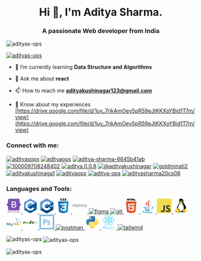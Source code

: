 <h1 align="center">Hi 👋, I'm Aditya Sharma.</h1>
<h3 align="center">A passionate Web developer from India</h3>

<p align="left"> <img src="https://komarev.com/ghpvc/?username=adityas-ops&label=Profile%20views&color=0e75b6&style=flat" alt="adityas-ops" /> </p>

<p align="left"> <a href="https://github.com/ryo-ma/github-profile-trophy"><img src="https://github-profile-trophy.vercel.app/?username=adityas-ops" alt="adityas-ops" /></a> </p>

- 🌱 I’m currently learning **Data Structure and Algorithms**

- 💬 Ask me about **react**

- 📫 How to reach me **adityakushinagar123@gmail.com**

- 📄 Know about my experiences [https://drive.google.com/file/d/1uy_7rikAmOey5pR59eJtKKXoYBid1T7m/view](https://drive.google.com/file/d/1uy_7rikAmOey5pR59eJtKKXoYBid1T7m/view)

<h3 align="left">Connect with me:</h3>
<p align="left">
<a href="https://dev.to/adityasops" target="blank"><img align="center" src="https://raw.githubusercontent.com/rahuldkjain/github-profile-readme-generator/master/src/images/icons/Social/devto.svg" alt="adityasops" height="30" width="40" /></a>
<a href="https://twitter.com/adityaops" target="blank"><img align="center" src="https://raw.githubusercontent.com/rahuldkjain/github-profile-readme-generator/master/src/images/icons/Social/twitter.svg" alt="adityaops" height="30" width="40" /></a>
<a href="https://linkedin.com/in/aditya-sharma-6645b41ab" target="blank"><img align="center" src="https://raw.githubusercontent.com/rahuldkjain/github-profile-readme-generator/master/src/images/icons/Social/linked-in-alt.svg" alt="aditya-sharma-6645b41ab" height="30" width="40" /></a>
<a href="https://fb.com/100009708248402" target="blank"><img align="center" src="https://raw.githubusercontent.com/rahuldkjain/github-profile-readme-generator/master/src/images/icons/Social/facebook.svg" alt="100009708248402" height="30" width="40" /></a>
<a href="https://instagram.com/aditya.0.0.8" target="blank"><img align="center" src="https://raw.githubusercontent.com/rahuldkjain/github-profile-readme-generator/master/src/images/icons/Social/instagram.svg" alt="aditya.0.0.8" height="30" width="40" /></a>
<a href="https://medium.com/@adityakushinagar" target="blank"><img align="center" src="https://raw.githubusercontent.com/rahuldkjain/github-profile-readme-generator/master/src/images/icons/Social/medium.svg" alt="@adityakushinagar" height="30" width="40" /></a>
<a href="https://www.codechef.com/users/goldminati2" target="blank"><img align="center" src="https://cdn.jsdelivr.net/npm/simple-icons@3.1.0/icons/codechef.svg" alt="goldminati2" height="30" width="40" /></a>
<a href="https://www.hackerrank.com/adityakushinaga1" target="blank"><img align="center" src="https://raw.githubusercontent.com/rahuldkjain/github-profile-readme-generator/master/src/images/icons/Social/hackerrank.svg" alt="adityakushinaga1" height="30" width="40" /></a>
<a href="https://codeforces.com/profile/adityaops" target="blank"><img align="center" src="https://raw.githubusercontent.com/rahuldkjain/github-profile-readme-generator/master/src/images/icons/Social/codeforces.svg" alt="adityaops" height="30" width="40" /></a>
<a href="https://www.leetcode.com/aditya-ops" target="blank"><img align="center" src="https://raw.githubusercontent.com/rahuldkjain/github-profile-readme-generator/master/src/images/icons/Social/leet-code.svg" alt="aditya-ops" height="30" width="40" /></a>
<a href="https://auth.geeksforgeeks.org/user/adityasharma20cs08" target="blank"><img align="center" src="https://raw.githubusercontent.com/rahuldkjain/github-profile-readme-generator/master/src/images/icons/Social/geeks-for-geeks.svg" alt="adityasharma20cs08" height="30" width="40" /></a>
</p>

<h3 align="left">Languages and Tools:</h3>
<p align="left"> <a href="https://getbootstrap.com" target="_blank" rel="noreferrer"> <img src="https://raw.githubusercontent.com/devicons/devicon/master/icons/bootstrap/bootstrap-plain-wordmark.svg" alt="bootstrap" width="40" height="40"/> </a> <a href="https://www.cprogramming.com/" target="_blank" rel="noreferrer"> <img src="https://raw.githubusercontent.com/devicons/devicon/master/icons/c/c-original.svg" alt="c" width="40" height="40"/> </a> <a href="https://www.w3schools.com/cpp/" target="_blank" rel="noreferrer"> <img src="https://raw.githubusercontent.com/devicons/devicon/master/icons/cplusplus/cplusplus-original.svg" alt="cplusplus" width="40" height="40"/> </a> <a href="https://www.w3schools.com/css/" target="_blank" rel="noreferrer"> <img src="https://raw.githubusercontent.com/devicons/devicon/master/icons/css3/css3-original-wordmark.svg" alt="css3" width="40" height="40"/> </a> <a href="https://expressjs.com" target="_blank" rel="noreferrer"> <img src="https://raw.githubusercontent.com/devicons/devicon/master/icons/express/express-original-wordmark.svg" alt="express" width="40" height="40"/> </a> <a href="https://www.figma.com/" target="_blank" rel="noreferrer"> <img src="https://www.vectorlogo.zone/logos/figma/figma-icon.svg" alt="figma" width="40" height="40"/> </a> <a href="https://git-scm.com/" target="_blank" rel="noreferrer"> <img src="https://www.vectorlogo.zone/logos/git-scm/git-scm-icon.svg" alt="git" width="40" height="40"/> </a> <a href="https://www.w3.org/html/" target="_blank" rel="noreferrer"> <img src="https://raw.githubusercontent.com/devicons/devicon/master/icons/html5/html5-original-wordmark.svg" alt="html5" width="40" height="40"/> </a> <a href="https://www.java.com" target="_blank" rel="noreferrer"> <img src="https://raw.githubusercontent.com/devicons/devicon/master/icons/java/java-original.svg" alt="java" width="40" height="40"/> </a> <a href="https://developer.mozilla.org/en-US/docs/Web/JavaScript" target="_blank" rel="noreferrer"> <img src="https://raw.githubusercontent.com/devicons/devicon/master/icons/javascript/javascript-original.svg" alt="javascript" width="40" height="40"/> </a> <a href="https://www.linux.org/" target="_blank" rel="noreferrer"> <img src="https://raw.githubusercontent.com/devicons/devicon/master/icons/linux/linux-original.svg" alt="linux" width="40" height="40"/> </a> <a href="https://www.mysql.com/" target="_blank" rel="noreferrer"> <img src="https://raw.githubusercontent.com/devicons/devicon/master/icons/mysql/mysql-original-wordmark.svg" alt="mysql" width="40" height="40"/> </a> <a href="https://nodejs.org" target="_blank" rel="noreferrer"> <img src="https://raw.githubusercontent.com/devicons/devicon/master/icons/nodejs/nodejs-original-wordmark.svg" alt="nodejs" width="40" height="40"/> </a> <a href="https://www.photoshop.com/en" target="_blank" rel="noreferrer"> <img src="https://raw.githubusercontent.com/devicons/devicon/master/icons/photoshop/photoshop-line.svg" alt="photoshop" width="40" height="40"/> </a> <a href="https://postman.com" target="_blank" rel="noreferrer"> <img src="https://www.vectorlogo.zone/logos/getpostman/getpostman-icon.svg" alt="postman" width="40" height="40"/> </a> <a href="https://www.python.org" target="_blank" rel="noreferrer"> <img src="https://raw.githubusercontent.com/devicons/devicon/master/icons/python/python-original.svg" alt="python" width="40" height="40"/> </a> <a href="https://reactjs.org/" target="_blank" rel="noreferrer"> <img src="https://raw.githubusercontent.com/devicons/devicon/master/icons/react/react-original-wordmark.svg" alt="react" width="40" height="40"/> </a> <a href="https://tailwindcss.com/" target="_blank" rel="noreferrer"> <img src="https://www.vectorlogo.zone/logos/tailwindcss/tailwindcss-icon.svg" alt="tailwind" width="40" height="40"/> </a> </p>

<p><img align="left" src="https://github-readme-stats.vercel.app/api/top-langs?username=adityas-ops&show_icons=true&locale=en&layout=compact" alt="adityas-ops" /></p>

<p>&nbsp;<img align="center" src="https://github-readme-stats.vercel.app/api?username=adityas-ops&show_icons=true&locale=en" alt="adityas-ops" /></p>

<p><img align="center" src="https://github-readme-streak-stats.herokuapp.com/?user=adityas-ops&" alt="adityas-ops" /></p>
